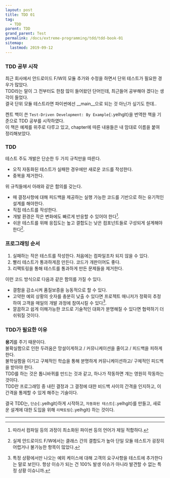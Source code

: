 ```yaml
---
layout: post
title: TDD 01
tag:
  - TDD
parent: TDD
grand_parent: Test
permalink: /docs/extreme-programming/tdd/tdd-book-01
sitemap:
  lastmod: 2019-09-12
---
```


### TDD 공부 시작

최근 회사에서 안드로이드 F/W의 모듈 추가와 수정을 하면서 단위 테스트가 필요한 경우가 많았다.  
TDD라는 말이 그 전부터도 한참 많이 들어왔던 단어인데, 최근들어 공부해야 겠다는 생각이 들었다.  
결국 단위 모듈 테스트라면 파이썬에선 __main__으로 되는 것 아닌가 싶기도 한데..  

켄트 백이 쓴 `Test-Driven Development: By Example`{:.yelhglt}을 번역한 책을 기준으로 TDD 공부를 시작하였다.  
이 책은 예제를 위주로 다루고 있고, chapter에 따른 내용들은 내 맘대로 이름을 붙여 정리해보았다.

### TDD
테스트 주도 개발은 단순한 두 가지 규칙만을 따른다.  
- 오직 자동화된 테스트가 실패한 경우에만 새로운 코드를 작성한다.
- 중복을 제거한다.

위 규칙들에서 아래와 같은 함의를 갖는다.
- 매 결정사항에 대해 피드백을 제공하는 실행 가능한 코드를 기반으로 하는 유기적인 설계를 해야한다.
- 직접 테스트를 작성한다.
- 개발 환경은 작은 변화에도 빠르게 반응할 수 있어야 한다[^1].
- 쉬운 테스트를 위해 응집도는 높고 결합도는 낮은 컴포넌트들로 구성되게 설계해야 한다[^2].

### 프로그래밍 순서
1. 실패하는 작은 테스트를 작성한다. 처음에는 컴파일조차 되지 않을 수 있다.
2. 빨리 테스트가 통과하게끔 만든다. 코드가 개판이어도 좋다.
3. 리팩토링을 통해 테스트를 통과하게 만든 문제들을 제거한다.

이런 코드 방식으로 다음과 같은 함의를 가질 수 있다.
- 결함을 감소시켜 품질보증을 능동적으로 할 수 있다.
- 고약한 예외 상황의 숫자를 충분히 낮출 수 있다면 프로젝트 매니저가 정확히 추정하여 고객을 매일의 개발 과정에 참여시킬 수 있다[^3].  
- 깔끔하고 쉽게 이해가능한 코드로 기술적인 대화가 분명해질 수 있다면 협력하기 더 쉬워질 것이다.  

### TDD가 필요한 이유
**용기**를 주기 때문이다.  
불확실함으로 인한 두려움은 망설이게하고 / 커뮤니케이션을 줄이고 / 피드백을 피하게 한다.  
불학실함을 이기고 구체적인 학습을 통해 분명하게 커뮤니케이션하고/ 구체적인 피드백을 받아야 한다.  
TDD를 하는 것은 톱니바퀴를 만드는 것과 같고, 하나가 작동하면 걔는 영원히 작동하는 것이다.  
TDD란 프로그래밍 중 내린 결정과 그 결정에 대한 비드백 사이의 간격을 인지하고, 이 간격을 통제할 수 있게 해주는 기술이다.  

결국 TDD는,
`단순`{:.yelhglt}하게 시작하고, `자동화된 테스트`{:.yelhglt}를 만들고, 새로운 설계에 대한 도입을 위해 `리팩토링`{:.yelhglt} 하는 것이다.

-----
[^1]: 따라서 컴파일 등의 과정이 최소화된 파이썬 등의 언어가 제일 적합하다.  
[^2]: 실제 안드로이드 F/W에서는 클래스 간의 결합도가 높아 단일 모듈 테스트가 굉장히 어렵거나 불가능한 항목이 많았다.  
[^3]: 특정 상황에서만 나오는 예외 케이스에 대해 고객의 요구사항을 테스트에 추가한다는 말로 보인다. 항상 이슈가 되는 건 100% 발생 이슈가 아니라 발견할 수 없는 특정 상황 이슈니까.